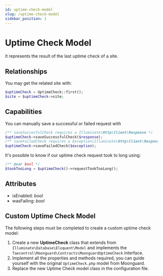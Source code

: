 ```yaml
---
id: uptime-check-model
slug: /uptime-check-model
sidebar_position: 1
---
```


# Uptime Check Model

It represents the result of the last uptime check of a site.

## Relationships

You may get the related site with:

```php
$uptimeCheck = UptimeCheck::first();
$site = $uptimeCheck->site;
```

## Capabilities

You can manually save a successful or failed request with

```php
/** saveSuccesfulCheck requires a Illuminate\Http\Client\Response */
$uptimeCheck->saveSuccessfulCheck($response);
/** saveFailedCheck requires a Exception|Illuminate\Http\Client\Response */
$uptimeCheck->saveFailedCheck($exception);
```

It's possible to know if our uptime check request took to long using:

```php
/** @var bool */
$tookTooLong = $uptimeCheck()->requestTookTooLong();
```

## Attributes

- isEnabled: _bool_
- wasFailing: _bool_

## Custom Uptime Check Model

The following steps must be completed to create a custom uptime check model:

1. Create a new **UptimeCheck** class that extends from `Illuminate\Database\Eloquent\Model` and implements the `Taecontrol\Moonguard\Contracts\MoonguardUptimeCheck` interface.
2. Implement all the properties and methods required, you can guide yourself with the original `UptimeCheck.php` model from Moonguard.
3. Replace the new Uptime Check model class in the configuration file.